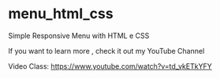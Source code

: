 # menu_html_css
Simple Responsive Menu with HTML e CSS

If you want to learn more , check it out my YouTube Channel<br>

Video Class: https://www.youtube.com/watch?v=td_vkETkYFY
